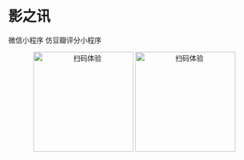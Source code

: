 # 影之讯
微信小程序
仿豆瓣评分小程序
<div  align="center">    
<img src="./qc.png" width = "200" height = "200" alt="扫码体验" align=center/>
<img src="./qc1.png" width = "200" height = "200" alt="扫码体验" align=center/>
</div>

